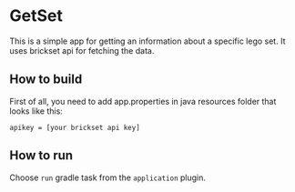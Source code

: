 # GetSet
This is a simple app for getting an information about a specific lego set. It uses brickset api for fetching the data.

## How to build
First of all, you need to add app.properties in java resources folder that looks like this:
```
apikey = [your brickset api key]
```

## How to run
Choose `run` gradle task from the `application` plugin.

